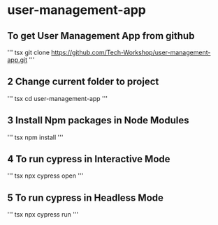 # user-management-app

## To get User Management App from github
''' tsx
git clone https://github.com/Tech-Workshop/user-management-app.git
'''
 
## 2 Change current folder to project
''' tsx
cd user-management-app
'''
 
## 3 Install Npm packages in Node Modules
''' tsx
npm install
'''
 
## 4 To run cypress in Interactive Mode
''' tsx
npx cypress open
'''
 
## 5 To run cypress in Headless Mode
''' tsx
npx cypress run 
'''